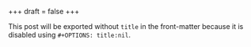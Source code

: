 +++
draft = false
+++

This post will be exported without `title` in the front-matter because
it is disabled using `#+OPTIONS: title:nil`.
